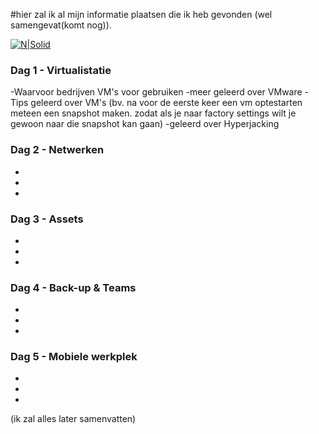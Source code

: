 ﻿#hier zal ik al mijn informatie plaatsen die ik heb gevonden (wel samengevat(komt nog)).

[![N|Solid](https://www.get.be/fileadmin/template/img/get-logo.png)](https://www.get.be/)
 
### Dag 1 - Virtualistatie
-Waarvoor bedrijven VM's voor gebruiken
-meer geleerd over VMware
-Tips geleerd over VM's (bv. na voor de eerste keer een vm optestarten meteen een snapshot maken. zodat als je naar factory settings wilt je gewoon naar die snapshot kan gaan)
-geleerd over Hyperjacking
### Dag 2 - Netwerken
-
-
-
### Dag 3 - Assets
-
-
-
### Dag 4 - Back-up & Teams
-
-
-
### Dag 5 - Mobiele werkplek
-
-
-

 

 
 
   
 


(ik zal alles later samenvatten)


